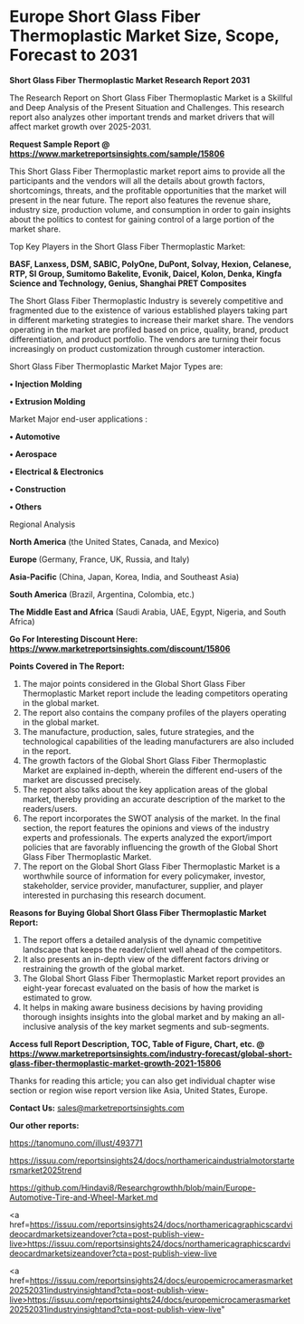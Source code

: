 # Europe Short Glass Fiber Thermoplastic Market Size, Scope, Forecast to 2031

<strong>Short Glass Fiber Thermoplastic Market Research Report 2031</strong>

The Research Report on Short Glass Fiber Thermoplastic Market is a Skillful and Deep Analysis of the Present Situation and Challenges. This research report also analyzes other important trends and market drivers that will affect market growth over 2025-2031.

<strong>Request Sample Report @ <a href=https://www.marketreportsinsights.com/sample/15806>https://www.marketreportsinsights.com/sample/15806</a></strong>

This Short Glass Fiber Thermoplastic market report aims to provide all the participants and the vendors will all the details about growth factors, shortcomings, threats, and the profitable opportunities that the market will present in the near future. The report also features the revenue share, industry size, production volume, and consumption in order to gain insights about the politics to contest for gaining control of a large portion of the market share.

Top Key Players in the Short Glass Fiber Thermoplastic Market:

<strong>BASF, Lanxess, DSM, SABIC, PolyOne, DuPont, Solvay, Hexion, Celanese, RTP, SI Group, Sumitomo Bakelite, Evonik, Daicel, Kolon, Denka, Kingfa Science and Technology, Genius, Shanghai PRET Composites</strong>

The Short Glass Fiber Thermoplastic Industry is severely competitive and fragmented due to the existence of various established players taking part in different marketing strategies to increase their market share. The vendors operating in the market are profiled based on price, quality, brand, product differentiation, and product portfolio. The vendors are turning their focus increasingly on product customization through customer interaction.

Short Glass Fiber Thermoplastic Market Major Types are:

<strong>• Injection Molding

• Extrusion Molding</strong>

Market Major end-user applications :

<strong>• Automotive

• Aerospace

• Electrical & Electronics 

• Construction 

• Others</strong>

Regional Analysis

</u><strong><b>North America</b></strong> (the United States, Canada, and Mexico)

<strong><b>Europe </b></strong>(Germany, France, UK, Russia, and Italy)

<strong><b>Asia-Pacific</b></strong> (China, Japan, Korea, India, and Southeast Asia)

<strong><b>South America</b></strong> (Brazil, Argentina, Colombia, etc.)

<strong><b>The Middle East and Africa</b></strong> (Saudi Arabia, UAE, Egypt, Nigeria, and South Africa)

<strong>Go For Interesting Discount Here: <a href=https://www.marketreportsinsights.com/discount/15806>https://www.marketreportsinsights.com/discount/15806</a></strong>

<strong>Points Covered in The Report:</strong>
<ol>
  <li>The major points considered in the Global Short Glass Fiber Thermoplastic Market report include the leading competitors operating in the global market.</li>
  <li>The report also contains the company profiles of the players operating in the global market.</li>
  <li>The manufacture, production, sales, future strategies, and the technological capabilities of the leading manufacturers are also included in the report.</li>
  <li>The growth factors of the Global Short Glass Fiber Thermoplastic Market are explained in-depth, wherein the different end-users of the market are discussed precisely.</li>
  <li>The report also talks about the key application areas of the global market, thereby providing an accurate description of the market to the readers/users.</li>
  <li>The report incorporates the SWOT analysis of the market. In the final section, the report features the opinions and views of the industry experts and professionals. The experts analyzed the export/import policies that are favorably influencing the growth of the Global Short Glass Fiber Thermoplastic Market.</li>
  <li>The report on the Global Short Glass Fiber Thermoplastic Market is a worthwhile source of information for every policymaker, investor, stakeholder, service provider, manufacturer, supplier, and player interested in purchasing this research document.</li>
</ol>
<strong>Reasons for Buying Global Short Glass Fiber Thermoplastic Market Report:</strong>

<ol>
  <li>The report offers a detailed analysis of the dynamic competitive landscape that keeps the reader/client well ahead of the competitors.</li>
  <li>It also presents an in-depth view of the different factors driving or restraining the growth of the global market.</li>
  <li>The Global Short Glass Fiber Thermoplastic Market report provides an eight-year forecast evaluated on the basis of how the market is estimated to grow.</li>
  <li>It helps in making aware business decisions by having providing thorough insights insights into the global market and by making an all-inclusive analysis of the key market segments and sub-segments.</li>
</ol>
<strong>Access full Report Description, TOC, Table of Figure, Chart, etc. @ <a href=https://www.marketreportsinsights.com/industry-forecast/global-short-glass-fiber-thermoplastic-market-growth-2021-15806>https://www.marketreportsinsights.com/industry-forecast/global-short-glass-fiber-thermoplastic-market-growth-2021-15806</a></strong>


Thanks for reading this article; you can also get individual chapter wise section or region wise report version like Asia, United States, Europe.

<strong>Contact Us:</strong>
sales@marketreportsinsights.com

<strong>Our other reports:</strong>

<a href=https://tanomuno.com/illust/493771>https://tanomuno.com/illust/493771</a>

<a href=https://issuu.com/reportsinsights24/docs/northamericaindustrialmotorstartersmarket2025trend>https://issuu.com/reportsinsights24/docs/northamericaindustrialmotorstartersmarket2025trend</a>

<a href=https://github.com/Hindavi8/Researchgrowthh/blob/main/Europe-Automotive-Tire-and-Wheel-Market.md>https://github.com/Hindavi8/Researchgrowthh/blob/main/Europe-Automotive-Tire-and-Wheel-Market.md</a>

<a href=https://issuu.com/reportsinsights24/docs/northamericagraphicscardvideocardmarketsizeandover?cta=post-publish-view-live>https://issuu.com/reportsinsights24/docs/northamericagraphicscardvideocardmarketsizeandover?cta=post-publish-view-live</a>

<a href=https://issuu.com/reportsinsights24/docs/europemicrocamerasmarket20252031industryinsightand?cta=post-publish-view-live>https://issuu.com/reportsinsights24/docs/europemicrocamerasmarket20252031industryinsightand?cta=post-publish-view-live</a>"
